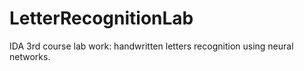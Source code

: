 # LetterRecognitionLab
IDA 3rd course lab work: handwritten letters recognition using neural networks.
